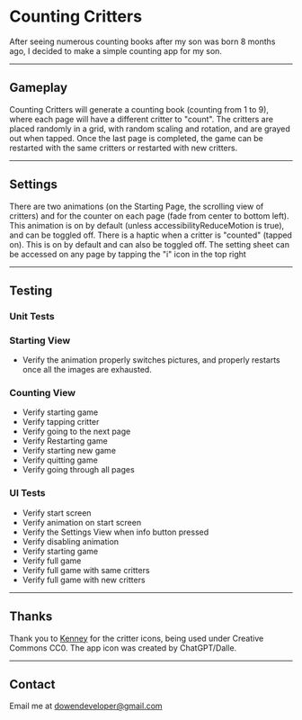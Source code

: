 #  Counting Critters

After seeing numerous counting books after my son was born 8 months ago, I decided to make a simple counting app for my son.

---

## Gameplay
Counting Critters will generate a counting book (counting from 1 to 9), where each page will have a different critter to "count".  The critters are placed randomly in a grid, with random scaling and rotation, and are grayed out when tapped.
Once the last page is completed, the game can be restarted with the same critters or restarted with new critters.

---

## Settings
There are two animations (on the Starting Page, the scrolling view of critters) and for the counter on each page (fade from center to bottom left).  This animation is on by default (unless accessibilityReduceMotion is true), and can be toggled off.
There is a haptic when a critter is "counted" (tapped on).  This is on by default and can also be toggled off.
The setting sheet can be accessed on any page by tapping the "i" icon in the top right

---

## Testing
### **Unit Tests**
### Starting View
* Verify the animation properly switches pictures, and properly restarts once all the images are exhausted.
### Counting View
* Verify starting game
* Verify tapping critter
* Verify going to the next page
* Verify Restarting game
* Verify starting new game
* Verify quitting game
* Verify going through all pages

### **UI Tests**
* Verify start screen
* Verify animation on start screen
* Verify the Settings View when info button pressed
* Verify disabling animation
* Verify starting game
* Verify full game
* Verify full game with same critters
* Verify full game with new critters

---

## Thanks
Thank you to [Kenney](https://kenney.nl/assets/animal-pack-redux) for the critter icons, being used under Creative Commons CC0.
The app icon was created by ChatGPT/Dalle.

---

## Contact
Email me at <dowendeveloper@gmail.com>



